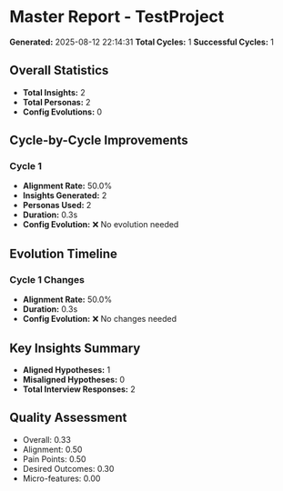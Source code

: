 # Master Report - TestProject

**Generated:** 2025-08-12 22:14:31
**Total Cycles:** 1
**Successful Cycles:** 1

## Overall Statistics

- **Total Insights:** 2
- **Total Personas:** 2
- **Config Evolutions:** 0

## Cycle-by-Cycle Improvements

### Cycle 1

- **Alignment Rate:** 50.0%
- **Insights Generated:** 2
- **Personas Used:** 2
- **Duration:** 0.3s
- **Config Evolution:** ❌ No evolution needed

## Evolution Timeline

### Cycle 1 Changes

- **Alignment Rate:** 50.0%
- **Duration:** 0.3s
- **Config Evolution:** ❌ No changes needed

## Key Insights Summary

- **Aligned Hypotheses:** 1
- **Misaligned Hypotheses:** 0
- **Total Interview Responses:** 2


## Quality Assessment

- Overall: 0.33
- Alignment: 0.50
- Pain Points: 0.50
- Desired Outcomes: 0.30
- Micro-features: 0.00
